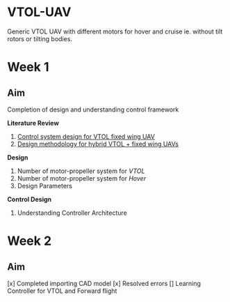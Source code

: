 # **VTOL-UAV**
Generic VTOL UAV with different motors for hover and cruise ie. without tilt rotors or tilting bodies. 
# **Week 1** 
## **Aim** 
Completion of design and understanding control framework

**Literature Review**
1. [Control system design for VTOL fixed wing UAV](https://www.sciencedirect.com/science/article/pii/S2405896316302415)
2. [Design methodology for hybrid VTOL + fixed wing UAVs](https://medcraveonline.com/AAOAJ/design-methodology-for-hybrid-vtol--fixed-wing-unmanned-aerial-vehicles.html)

**Design**
1. Number of motor-propeller system for *VTOL*
2. Number of motor-propeller system for *Hover*
3. Design Parameters

**Control Design**
1. Understanding Controller Architecture

# **Week 2**
## **Aim**

[x] Completed importing CAD model
[x] Resolved errors
[] Learning Controller for VTOL and Forward flight 